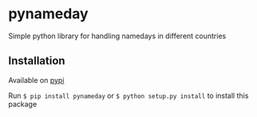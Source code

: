 pynameday
=========

Simple python library for handling namedays in different countries

Installation
------------

Available on [pypi](https://pypi.python.org/pypi/pynameday)

Run `$ pip install pynameday` or `$ python setup.py install` to install
this package

